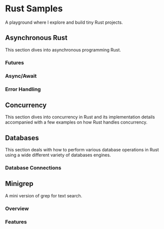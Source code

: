 # Rust Samples
A playground where I explore and build tiny Rust projects.

## Asynchronous Rust
This section dives into asynchronous programming Rust.

### Futures


### Async/Await

### Error Handling

## Concurrency
This section dives into concurrency in Rust and its implementation details accompanied with a few examples on how Rust handles concurrency.

## Databases
This section deals with how to perform various database operations in Rust using a wide different variety of databases engines.

### Database Connections

## Minigrep
A mini version of grep for text search.

### Overview

### Features